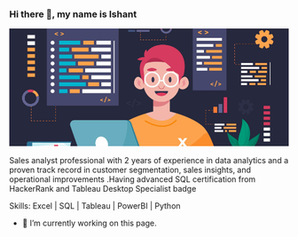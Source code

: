 ### Hi there 👋, my name is Ishant
![](240304579-c288471c-be67-4fbb-af44-1c63ee9ed280.png)

Sales analyst professional with 2 years of experience in data analytics and a proven track record in customer segmentation, sales insights, and operational improvements .Having advanced  SQL certification from HackerRank and Tableau Desktop Specialist badge

Skills: Excel | SQL | Tableau | PowerBI | Python

- 🔭 I’m currently working on this page. 













